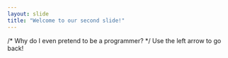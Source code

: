 ```yaml
---
layout: slide
title: "Welcome to our second slide!"
---
```

/* Why do I even pretend to be a programmer? */
Use the left arrow to go back!
